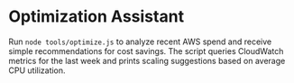 # Optimization Assistant

Run `node tools/optimize.js` to analyze recent AWS spend and receive simple recommendations for cost savings. The script queries CloudWatch metrics for the last week and prints scaling suggestions based on average CPU utilization.
